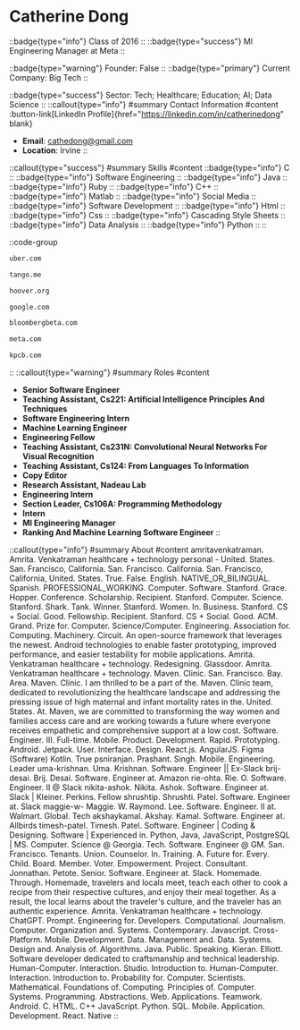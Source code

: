 # Catherine Dong
::badge{type="info"}
Class of 2016
::
::badge{type="success"}
Ml Engineering Manager at Meta
::

::badge{type="warning"}
Founder: False
::
::badge{type="primary"}
Current Company: Big Tech
::

::badge{type="success"}
Sector: Tech; Healthcare; Education; AI; Data Science
::
::callout{type="info"}
#summary
Contact Information
#content
:button-link[LinkedIn Profile]{href="https://linkedin.com/in/catherinedong" blank}
- **Email**: cathedong@gmail.com
- **Location**: Irvine
::

::callout{type="success"}
#summary
Skills
#content
::badge{type="info"}
C
::
::badge{type="info"}
Software Engineering
::
::badge{type="info"}
Java
::
::badge{type="info"}
Ruby
::
::badge{type="info"}
C++
::
::badge{type="info"}
Matlab
::
::badge{type="info"}
Social Media
::
::badge{type="info"}
Software Development
::
::badge{type="info"}
Html
::
::badge{type="info"}
Css
::
::badge{type="info"}
Cascading Style Sheets
::
::badge{type="info"}
Data Analysis
::
::badge{type="info"}
Python
::
::

::code-group
```bash [Uber]
uber.com
```
```bash [Tango]
tango.me
```
```bash [Hoover Institution at Stanford University]
hoover.org
```
```bash [Google]
google.com
```
```bash [Bloomberg Beta]
bloombergbeta.com
```
```bash [Meta]
meta.com
```
```bash [Kleiner Perkins Caufield & Byers]
kpcb.com
```
::
::callout{type="warning"}
#summary
Roles
#content
- **Senior Software Engineer**
- **Teaching Assistant, Cs221: Artificial Intelligence Principles And Techniques**
- **Software Engineering Intern**
- **Machine Learning Engineer**
- **Engineering Fellow**
- **Teaching Assistant, Cs231N: Convolutional Neural Networks For Visual Recognition**
- **Teaching Assistant, Cs124: From Languages To Information**
- **Copy Editor**
- **Research Assistant, Nadeau Lab**
- **Engineering Intern**
- **Section Leader, Cs106A: Programming Methodology**
- **Intern**
- **Ml Engineering Manager**
- **Ranking And Machine Learning Software Engineer**
::

::callout{type="info"}
#summary
About
#content
amritavenkatraman. Amrita. Venkatraman healthcare + technology personal - United. States. San. Francisco, California. San. Francisco. California. San. Francisco, California, United. States. True. False. English. NATIVE_OR_BILINGUAL. Spanish. PROFESSIONAL_WORKING. Computer. Software. Stanford. Grace. Hopper. Conference. Scholarship. Recipient. Stanford. Computer. Science. Stanford. Shark. Tank. Winner. Stanford. Women. In. Business. Stanford. CS + Social. Good. Fellowship. Recipient. Stanford. CS + Social. Good. ACM. Grand. Prize for. Computer. Science/Computer. Engineering. Association for. Computing. Machinery. Circuit. An open-source framework that leverages the newest. Android technologies to enable faster prototyping, improved performance, and easier testability for mobile applications. Amrita. Venkatraman healthcare + technology. Redesigning. Glassdoor. Amrita. Venkatraman healthcare + technology. Maven. Clinic. San. Francisco. Bay. Area. Maven. Clinic. I am thrilled to be a part of the. Maven. Clinic team, dedicated to revolutionizing the healthcare landscape and addressing the pressing issue of high maternal and infant mortality rates in the. United. States. At. Maven, we are committed to transforming the way women and families access care and are working towards a future where everyone receives empathetic and comprehensive support at a low cost. Software. Engineer. III. Full-time. Mobile. Product. Development. Rapid. Prototyping. Android. Jetpack. User. Interface. Design. React.js. AngularJS. Figma (Software) Kotlin. True psniranjan. Prashant. Singh. Mobile. Engineering. Leader uma-krishnan. Uma. Krishnan. Software. Engineer || Ex-Slack brij-desai. Brij. Desai. Software. Engineer at. Amazon rie-ohta. Rie. O. Software. Engineer. II @ Slack nikita-ashok. Nikita. Ashok. Software. Engineer at. Slack | Kleiner. Perkins. Fellow shrushtip. Shrushti. Patel. Software. Engineer at. Slack maggie-w- Maggie. W. Raymond. Lee. Software. Engineer. II at. Walmart. Global. Tech akshaykamal. Akshay. Kamal. Software. Engineer at. Allbirds timesh-patel. Timesh. Patel. Software. Engineer | Coding & Designing. Software | Experienced in. Python, Java, JavaScript, PostgreSQL | MS. Computer. Science @ Georgia. Tech. Software. Engineer @ GM. San. Francisco. Tenants. Union. Counselor. In. Training. A. Future for. Every. Child. Board. Member. Voter. Empowerment. Project. Consultant. Jonnathan. Petote. Senior. Software. Engineer at. Slack. Homemade. Through. Homemade, travelers and locals meet, teach each other to cook a recipe from their respective cultures, and enjoy their meal together. As a result, the local learns about the traveler's culture, and the traveler has an authentic experience. Amrita. Venkatraman healthcare + technology. ChatGPT. Prompt. Engineering for. Developers. Computational. Journalism. Computer. Organization and. Systems. Contemporary. Javascript. Cross-Platform. Mobile. Development. Data. Management and. Data. Systems. Design and. Analysis of. Algorithms. Java. Public. Speaking. Kieran. Elliott. Software developer dedicated to craftsmanship and technical leadership. Human-Computer. Interaction. Studio. Introduction to. Human-Computer. Interaction. Introduction to. Probability for. Computer. Scientists. Mathematical. Foundations of. Computing. Principles of. Computer. Systems. Programming. Abstractions. Web. Applications. Teamwork. Android. C. HTML. C++ JavaScript. Python. SQL. Mobile. Application. Development. React. Native
::
